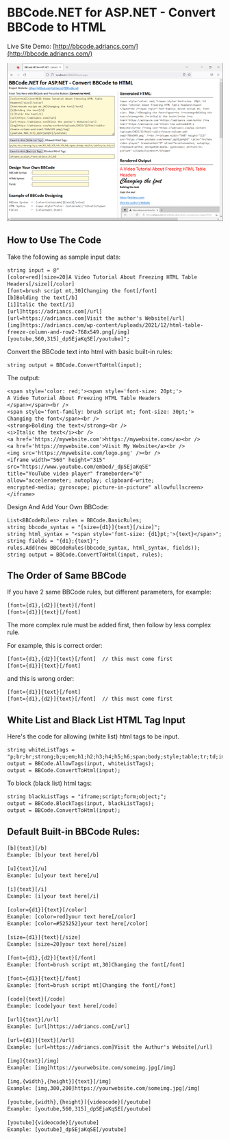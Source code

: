# BBCode.NET for ASP.NET - Convert BBCode to HTML

Live Site Demo: [http://bbcode.adriancs.com/](http://bbcode.adriancs.com/)

![](https://raw.githubusercontent.com/adriancs2/BBCode.net/master/wiki/02.png)

## How to Use The Code

Take the following as sample input data:

```
string input = @"
[color=red][size=20]A Video Tutorial About Freezing HTML Table Headers[/size][/color]
[font=brush script mt,30]Changing the font[/font]
[b]Bolding the text[/b]
[i]Italic the text[/i]
[url]https://adriancs.com[/url]
[url=https://adriancs.com]Visit the author's Website[/url]
[img]https://adriancs.com/wp-content/uploads/2021/12/html-table-freeze-column-and-row2-768x549.png[/img]
[youtube,560,315]_dpSEjaKqSE[/youtube]";
```
Convert the BBCode text into html with basic built-in rules:
```
string output = BBCode.ConvertToHtml(input);
```
The output:
```
<span style='color: red;'><span style='font-size: 20pt;'>
A Video Tutorial About Freezing HTML Table Headers
</span></span><br />
<span style='font-family: brush script mt; font-size: 30pt;'>
Changing the font</span><br />
<strong>Bolding the text</strong><br />
<i>Italic the text</i><br />
<a href='https://mywebsite.com'>https://mywebsite.com</a><br />
<a href='https://mywebsite.com'>Visit My Website</a><br />
<img src='https://mywebsite.com/logo.png' /><br />
<iframe width="560" height="315"
src="https://www.youtube.com/embed/_dpSEjaKqSE"
title="YouTube video player" frameborder="0"
allow="accelerometer; autoplay; clipboard-write;
encrypted-media; gyroscope; picture-in-picture" allowfullscreen>
</iframe>
```
Design And Add Your Own BBCode:
```
List<BBCodeRules> rules = BBCode.BasicRules;
string bbcode_syntax = "[size={d1}]{text}[/size]";
string html_syntax = "<span style='font-size: {d1}pt;'>{text}</span>";
string fields = "{d1};{text}";
rules.Add(new BBCodeRules(bbcode_syntax, html_syntax, fields));
string output = BBCode.ConvertToHtml(input, rules);
```
## The Order of Same BBCode

If you have 2 same BBCode rules, but different parameters, for example:
```
[font={d1},{d2}]{text}[/font]
[font={d1}]{text}[/font]
```
The more complex rule must be added first, then follow by less complex rule.

For example, this is correct order:
```
[font={d1},{d2}]{text}[/font]  // this must come first
[font={d1}]{text}[/font]
```
and this is wrong order:
```
[font={d1}]{text}[/font]
[font={d1},{d2}]{text}[/font]  // this must come first
```

## White List and Black List HTML Tag Input

Here's the code for allowing (white list) html tags to be input.

```
string whiteListTags = "p;br;hr;strong;b;u;em;h1;h2;h3;h4;h5;h6;span;body;style;table;tr;td;img;a";
output = BBCode.AllowTags(input, whiteListTags);
output = BBCode.ConvertToHtml(input);
```
To block (black list) html tags:
```
string blackListTags = "iframe;script;form;object;";
output = BBCode.BlockTags(input, blackListTags);
output = BBCode.ConvertToHtml(input);
```

## Default Built-in BBCode Rules:

```
[b]{text}[/b]
Example: [b]your text here[/b]

[u]{text}[/u]
Example: [u]your text here[/u]

[i]{text}[/i]
Example: [i]your text here[/i]

[color={d1}]{text}[/color]
Example: [color=red]your text here[/color]
Example: [color=#525252]your text here[/color]

[size={d1}]{text}[/size]
Example: [size=20]your text here[/size]

[font={d1},{d2}]{text}[/font]
Example: [font=brush script mt,30]Changing the font[/font]

[font={d1}]{text}[/font]
Example: [font=brush script mt]Changing the font[/font]

[code]{text}[/code]
Example: [code]your text here[/code]

[url]{text}[/url]
Example: [url]https://adriancs.com[/url]

[url={d1}]{text}[/url]
Example: [url=https://adriancs.com]Visit the Authur's Website[/url]

[img]{text}[/img]
Example: [img]https://yourwebsite.com/someimg.jpg[/img]

[img,{width},{height}]{text}[/img]
Example: [img,300,200]https://yourwebsite.com/someimg.jpg[/img]

[youtube,{width},{height}]{videocode}[/youtube]
Example: [youtube,560,315]_dpSEjaKqSE[/youtube]

[youtube]{videocode}[/youtube]
Example: [youtube]_dpSEjaKqSE[/youtube]
```
